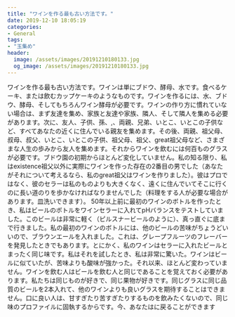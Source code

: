 ```yaml
---
title: "ワインを作る最も古い方法です。"
date: 2019-12-10 18:05:19
categories:
- General
tags:
- "玉集め"
header:
  image: /assets/images/20191210180133.jpg
  og_image: /assets/images/20191210180133.jpg
---
```


ワインを作る最も古い方法です。ワインは単にブドウ、酵母、水です。食べるケーキ、または飲むカップケーキのようなものです。ワインを作るには、水、ブドウ、酵母、そしてもちろんワイン酵母が必要です。ワインの作り方に慣れていない場合は、まず友達を集め、家族と友達や家族、隣人、そして隣人を集める必要があります。次に、友人、子供、孫、,、両親、兄弟、いとこ、いとこの子供など、すべてあなたの近くに住んでいる親友を集めます。その後、両親、祖父母、叔母、叔父、いとこ、いとこの子供、祖父母、祖父、great祖父母など、さまざまな人生の歩みから友人を集めます。それからワインを飲むには何百ものグラスが必要です。ブドウ園の初期からほとんど変化していません。私の知る限り、私はexistence祖父以外に実際にワインを作った存在の2番目の男でした（あなたがそれについて考えるなら、私のgreat祖父はワインを作りました）。彼はプロではなく、彼のセラーは私のものよりも大きくなく、遠くに住んでいてそこに行くのに長い道のりを歩かなければなりませんでした（料理をする人が必要な場合があります。皿洗いできます）。 50年以上前に最初のワインのボトルを作ったとき、私はビールのボトルをワインセラーに入れてpHバランスをテストしていました。このビールは非常に軽く（ピルスナービールのように）、真っ直ぐに底まで行きました。私の最初のワインのボトルには、他のビールの苦味がちょうどいいので、ブラウンエールを入れました。これは、グレープフルーツのフレーバーを発見したときでもあります。とにかく、私のワインはセラーに入れたビールとまったく同じ味です。私はそれを試したとき、私は非常に驚いた。ワインはビールに似ていたが、苦味よりも酸味が強かった。それ以来、ほとんど変わっていません。ワインを飲む人はビールを飲む人と同じであることを覚えておく必要があります。私たちは同じものが好きで、同じ果物が好きです。同じグラスに同じ品質のビールを2本入れて、他のワインよりも良いグラスを期待することはできません。口に良い人は、甘すぎたり苦すぎたりするものを飲みたくないので、同じ味のプロファイルに固執するからです。今、あなたはに戻ることができます
